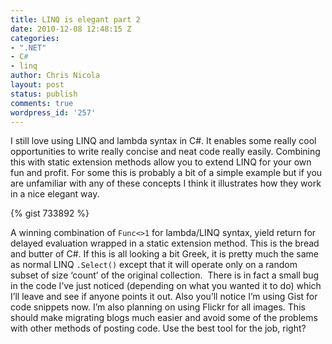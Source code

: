 ```yaml
---
title: LINQ is elegant part 2
date: 2010-12-08 12:48:15 Z
categories:
- ".NET"
- C#
- linq
author: Chris Nicola
layout: post
status: publish
comments: true
wordpress_id: '257'
---
```


I still love using LINQ and lambda syntax in C#. It enables some really cool opportunities to write really concise and neat code really easily. Combining this with static extension methods allow you to extend LINQ for your own fun and profit. For some this is probably a bit of a simple example but if you are unfamiliar with any of these concepts I think it illustrates how they work in a nice elegant way. 

{% gist 733892 %}

A winning combination of `Func<>1` for lambda/LINQ syntax, yield return for delayed evaluation wrapped in a static extension method. This is the bread and butter of C#. If this is all looking a bit Greek, it is pretty much the same as normal LINQ `.Select()` except that it will operate only on a random subset of size ‘count’ of the original collection.  There is in fact a small bug in the code I’ve just noticed (depending on what you wanted it to do) which I’ll leave and see if anyone points it out. Also you’ll notice I’m using Gist for code snippets now. I’m also planning on using Flickr for all images. This should make migrating blogs much easier and avoid some of the problems with other methods of posting code. Use the best tool for the job, right?
